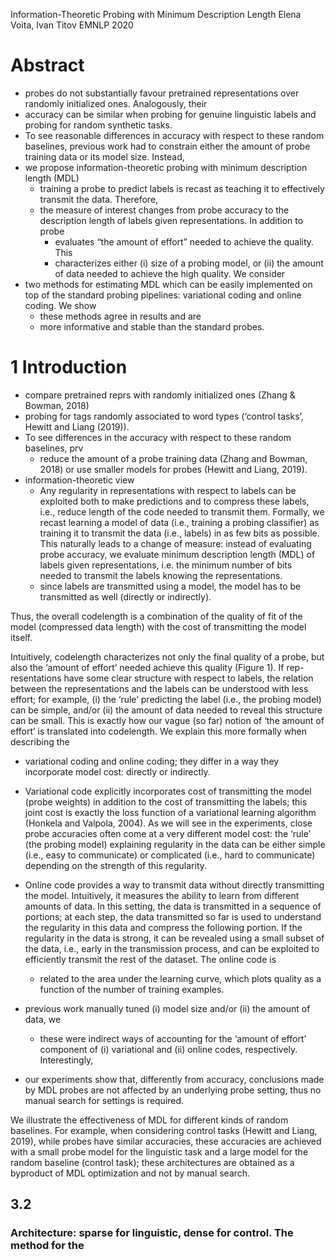 Information-Theoretic Probing with Minimum Description Length 
Elena Voita, Ivan Titov
EMNLP 2020

# Abstract

* probes do not substantially favour pretrained representations over randomly
  initialized ones. Analogously, their 
* accuracy can be similar when probing for genuine linguistic labels and probing
  for random synthetic tasks. 
* To see reasonable differences in accuracy with respect to these random
  baselines, previous work had to constrain either the amount of probe training
  data or its model size. Instead, 
* we propose information-theoretic probing with minimum description length (MDL)
  * training a probe to predict labels is recast as teaching it to effectively
    transmit the data. Therefore, 
  * the measure of interest changes from probe accuracy to the 
    description length of labels given representations.  In addition to probe
    * evaluates “the amount of effort” needed to achieve the quality. This
    * characterizes either (i) size of a probing model, or (ii) the amount of
      data needed to achieve the high quality.  We consider 
* two methods for estimating MDL which can be easily implemented on top of the
  standard probing pipelines: variational coding and online coding.  We show
  * these methods agree in results and are 
  * more informative and stable than the standard probes.

# 1 Introduction

* compare pretrained reprs with randomly initialized ones (Zhang & Bowman, 2018)
* probing for tags randomly associated to word types 
  (‘control tasks’, Hewitt and Liang (2019)). 
* To see differences in the accuracy with respect to these random baselines, prv
  * reduce the amount of a probe training data (Zhang and Bowman, 2018) or use
    smaller models for probes (Hewitt and Liang, 2019).  
* information-theoretic view
  * Any regularity in representations with respect to labels can be exploited
    both to make predictions and to compress these labels, i.e., reduce length
    of the code needed to transmit them. Formally, we recast learning a model of
    data (i.e., training a probing classifier) as training it to transmit the
    data (i.e., labels) in as few bits as possible. This naturally leads to a
    change of measure: instead of evaluating probe accuracy, we evaluate minimum
    description length (MDL) of labels given representations, i.e.  the minimum
    number of bits needed to transmit the labels knowing the representations.
  * since labels are transmitted using a model, the model has to be
    transmitted as well (directly or indirectly).

Thus, the overall codelength is a combination of the quality of fit of the model
(compressed data length) with the cost of transmitting the model itself.

Intuitively, codelength characterizes not only the final quality of a probe, but
also the ‘amount of effort’ needed achieve this quality (Figure 1). If rep-
resentations have some clear structure with respect to labels, the relation
between the representations and the labels can be understood with less effort;
for example, (i) the ‘rule’ predicting the label (i.e., the probing model) can
be simple, and/or (ii) the amount of data needed to reveal this structure can be
small. This is exactly how our vague (so far) notion of ‘the amount of effort’
is translated into codelength. We explain this more formally when describing the
* variational coding and online coding; they differ in a way they incorporate
  model cost: directly or indirectly.

* Variational code explicitly incorporates cost of transmitting the model (probe
weights) in addition to the cost of transmitting the labels; this joint cost is
exactly the loss function of a variational learning algorithm (Honkela and
Valpola, 2004). As we will see in the experiments, close probe accuracies often
come at a very different model cost: the ‘rule’ (the probing model) explaining
regularity in the data can be either simple (i.e., easy to communicate) or
complicated (i.e., hard to communicate) depending on the strength of this
regularity.  
* Online code provides a way to transmit data without directly transmitting
  the model. Intuitively, it measures the ability to learn from different
  amounts of data. In this setting, the data is transmitted in a sequence of
  portions; at each step, the data transmitted so far is used to understand
  the regularity in this data and compress the following portion. If the
  regularity in the data is strong, it can be revealed using a small subset of
  the data, i.e., early in the transmission process, and can be exploited to
  efficiently transmit the rest of the dataset. The online code is 
  * related to the area under the learning curve, which plots quality as a
    function of the number of training examples.  
* previous work manually tuned (i) model size and/or (ii) the amount of data, we
  * these were indirect ways of accounting for the ‘amount of effort’ component
    of (i) variational and (ii) online codes, respectively.  Interestingly,
* our experiments show that, differently from accuracy, conclusions made by MDL
  probes are not affected by an underlying probe setting, thus no manual search
  for settings is required.

We illustrate the effectiveness of MDL for different kinds of random
baselines. For example, when considering control tasks (Hewitt and Liang, 2019),
while probes have similar accuracies, these accuracies are achieved with a small
probe model for the linguistic task and a large model for the random baseline
(control task); these architectures are obtained as a byproduct of MDL
optimization and not by manual search.

## 3.2

### Architecture: sparse for linguistic, dense for control. The method for the
